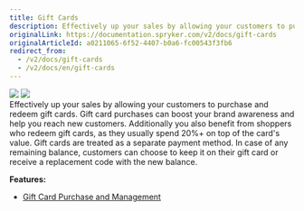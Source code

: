 ```yaml
---
title: Gift Cards
description: Effectively up your sales by allowing your customers to purchase and redeem gift cards
originalLink: https://documentation.spryker.com/v2/docs/gift-cards
originalArticleId: a0211065-6f52-4407-b0a6-fc00543f3fb6
redirect_from:
  - /v2/docs/gift-cards
  - /v2/docs/en/gift-cards
---
```


<div class='feature-text'>
    <div class='feature-images'>
    <img class="light-mode" src="https://spryker.s3.eu-central-1.amazonaws.com/docs/Document+360/Capabilities+icons/light/gift+card.svg"/>
    <img class="dark-mode" src="https://spryker.s3.eu-central-1.amazonaws.com/docs/Document+360/Capabilities+icons/dark/gift+card.svg"/>
    </div>
    <div class="feature-text-wrap">
Effectively up your sales by allowing your customers to purchase and redeem gift cards. Gift card purchases can boost your brand awareness and help you reach new customers. Additionally you also benefit from shoppers who redeem gift cards, as they usually spend 20%+ on top of the card's value. Gift cards are treated as a separate payment method. In case of any remaining balance, customers can choose to keep it on their gift card or receive a replacement code with the new balance.
    </div>
</div>

**Features:**

<div>

* <a class="feature-link" href="https://documentation.spryker.com/v2/docs/gift-card-purchase-management-201907">Gift Card Purchase and Management</a>
